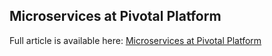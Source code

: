## Microservices at Pivotal Platform

Full article is available here: [Microservices at Pivotal Platform](https://piotrminkowski.wordpress.com/2017/05/29/spring-cloud-microservices-at-pivotal-platform/) 

